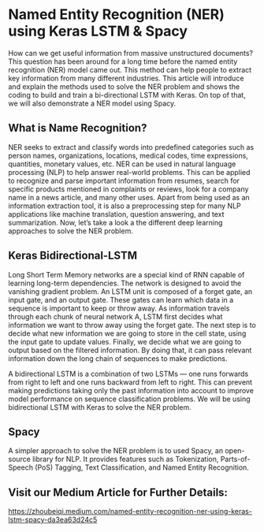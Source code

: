 # Named Entity Recognition (NER) using Keras LSTM & Spacy
How can we get useful information from massive unstructured documents? This question has been around for a long time before the named entity recognition (NER) model came out. This method can help people to extract key information from many different industries. This article will introduce and explain the methods used to solve the NER problem and shows the coding to build and train a bi-directional LSTM with Keras. On top of that, we will also demonstrate a NER model using Spacy.

## What is Name Recognition? 
NER seeks to extract and classify words into predefined categories such as person names, organizations, locations, medical codes, time expressions, quantities, monetary values, etc. NER can be used in natural language processing (NLP) to help answer real-world problems. This can be applied to recognize and parse important information from resumes, search for specific products mentioned in complaints or reviews, look for a company name in a news article, and many other uses. Apart from being used as an information extraction tool, it is also a preprocessing step for many NLP applications like machine translation, question answering, and text summarization. Now, let’s take a look a the different deep learning approaches to solve the NER problem.

## Keras Bidirectional-LSTM
Long Short Term Memory networks are a special kind of RNN capable of learning long-term dependencies. The network is designed to avoid the vanishing gradient problem. An LSTM unit is composed of a forget gate, an input gate, and an output gate. These gates can learn which data in a sequence is important to keep or throw away. As information travels through each chunk of neural network A, LSTM first decides what information we want to throw away using the forget gate. The next step is to decide what new information we are going to store in the cell state, using the input gate to update values. Finally, we decide what we are going to output based on the filtered information. By doing that, it can pass relevant information down the long chain of sequences to make predictions.

A bidirectional LSTM is a combination of two LSTMs — one runs forwards from right to left and one runs backward from left to right. This can prevent making predictions taking only the past information into account to improve model performance on sequence classification problems. We will be using bidirectional LSTM with Keras to solve the NER problem.

## Spacy
A simpler approach to solve the NER problem is to used Spacy, an open-source library for NLP. It provides features such as Tokenization, Parts-of-Speech (PoS) Tagging, Text Classification, and Named Entity Recognition. 

## Visit our Medium Article for Further Details: 
https://zhoubeiqi.medium.com/named-entity-recognition-ner-using-keras-lstm-spacy-da3ea63d24c5
